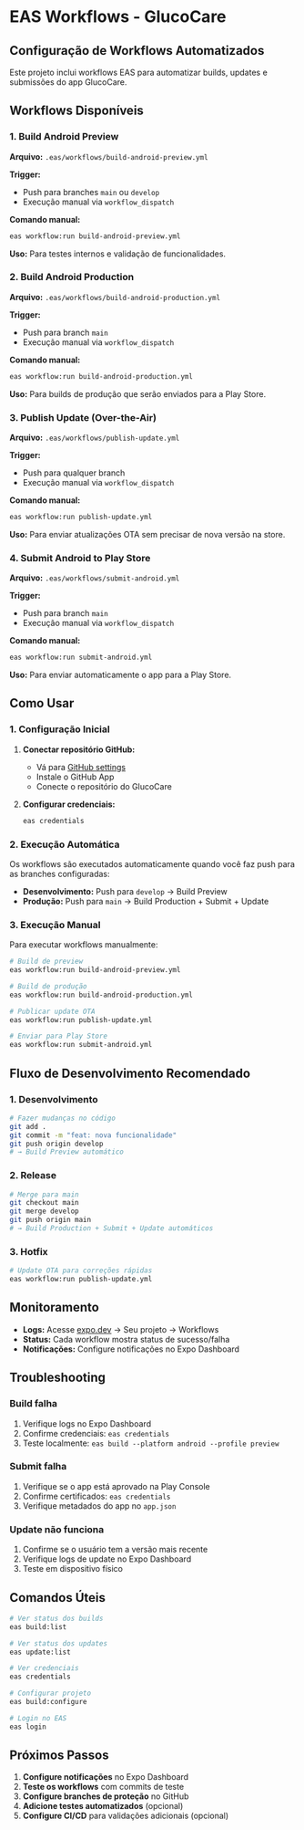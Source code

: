 # EAS Workflows - GlucoCare

## Configuração de Workflows Automatizados

Este projeto inclui workflows EAS para automatizar builds, updates e submissões do app GlucoCare.

## Workflows Disponíveis

### 1. Build Android Preview
**Arquivo:** `.eas/workflows/build-android-preview.yml`

**Trigger:**
- Push para branches `main` ou `develop`
- Execução manual via `workflow_dispatch`

**Comando manual:**
```bash
eas workflow:run build-android-preview.yml
```

**Uso:** Para testes internos e validação de funcionalidades.

### 2. Build Android Production
**Arquivo:** `.eas/workflows/build-android-production.yml`

**Trigger:**
- Push para branch `main`
- Execução manual via `workflow_dispatch`

**Comando manual:**
```bash
eas workflow:run build-android-production.yml
```

**Uso:** Para builds de produção que serão enviados para a Play Store.

### 3. Publish Update (Over-the-Air)
**Arquivo:** `.eas/workflows/publish-update.yml`

**Trigger:**
- Push para qualquer branch
- Execução manual via `workflow_dispatch`

**Comando manual:**
```bash
eas workflow:run publish-update.yml
```

**Uso:** Para enviar atualizações OTA sem precisar de nova versão na store.

### 4. Submit Android to Play Store
**Arquivo:** `.eas/workflows/submit-android.yml`

**Trigger:**
- Push para branch `main`
- Execução manual via `workflow_dispatch`

**Comando manual:**
```bash
eas workflow:run submit-android.yml
```

**Uso:** Para enviar automaticamente o app para a Play Store.

## Como Usar

### 1. Configuração Inicial

1. **Conectar repositório GitHub:**
   - Vá para [GitHub settings](https://expo.dev/accounts/[account]/projects/[projectName]/github)
   - Instale o GitHub App
   - Conecte o repositório do GlucoCare

2. **Configurar credenciais:**
   ```bash
   eas credentials
   ```

### 2. Execução Automática

Os workflows são executados automaticamente quando você faz push para as branches configuradas:

- **Desenvolvimento:** Push para `develop` → Build Preview
- **Produção:** Push para `main` → Build Production + Submit + Update

### 3. Execução Manual

Para executar workflows manualmente:

```bash
# Build de preview
eas workflow:run build-android-preview.yml

# Build de produção
eas workflow:run build-android-production.yml

# Publicar update OTA
eas workflow:run publish-update.yml

# Enviar para Play Store
eas workflow:run submit-android.yml
```

## Fluxo de Desenvolvimento Recomendado

### 1. Desenvolvimento
```bash
# Fazer mudanças no código
git add .
git commit -m "feat: nova funcionalidade"
git push origin develop
# → Build Preview automático
```

### 2. Release
```bash
# Merge para main
git checkout main
git merge develop
git push origin main
# → Build Production + Submit + Update automáticos
```

### 3. Hotfix
```bash
# Update OTA para correções rápidas
eas workflow:run publish-update.yml
```

## Monitoramento

- **Logs:** Acesse [expo.dev](https://expo.dev) → Seu projeto → Workflows
- **Status:** Cada workflow mostra status de sucesso/falha
- **Notificações:** Configure notificações no Expo Dashboard

## Troubleshooting

### Build falha
1. Verifique logs no Expo Dashboard
2. Confirme credenciais: `eas credentials`
3. Teste localmente: `eas build --platform android --profile preview`

### Submit falha
1. Verifique se o app está aprovado na Play Console
2. Confirme certificados: `eas credentials`
3. Verifique metadados do app no `app.json`

### Update não funciona
1. Confirme se o usuário tem a versão mais recente
2. Verifique logs de update no Expo Dashboard
3. Teste em dispositivo físico

## Comandos Úteis

```bash
# Ver status dos builds
eas build:list

# Ver status dos updates
eas update:list

# Ver credenciais
eas credentials

# Configurar projeto
eas build:configure

# Login no EAS
eas login
```

## Próximos Passos

1. **Configure notificações** no Expo Dashboard
2. **Teste os workflows** com commits de teste
3. **Configure branches de proteção** no GitHub
4. **Adicione testes automatizados** (opcional)
5. **Configure CI/CD** para validações adicionais (opcional)

